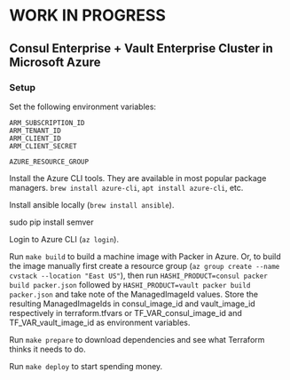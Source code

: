 # WORK IN PROGRESS

## Consul Enterprise + Vault Enterprise Cluster in Microsoft Azure

### Setup
Set the following environment variables:

```
ARM_SUBSCRIPTION_ID
ARM_TENANT_ID
ARM_CLIENT_ID
ARM_CLIENT_SECRET

AZURE_RESOURCE_GROUP
```

Install the Azure CLI tools. They are available in most popular package managers. `brew install azure-cli`, `apt install azure-cli`, etc.

Install ansible locally (`brew install ansible`).

sudo pip install semver


Login to Azure CLI (`az login`).

Run `make build` to build a machine image with Packer in Azure. Or, to build the image manually first create a resource group (`az group create --name cvstack --location "East US"`), then run `HASHI_PRODUCT=consul packer build packer.json` followed by `HASHI_PRODUCT=vault packer build packer.json` and take note of the ManagedImageId values. Store the resulting ManagedImageIds in consul_image_id and vault_image_id respectively in terraform.tfvars or TF_VAR_consul_image_id and TF_VAR_vault_image_id as environment variables.

Run `make prepare` to download dependencies and see what Terraform thinks it needs to do.

Run `make deploy` to start spending money.


